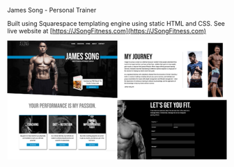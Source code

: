 James Song - Personal Trainer

Built using Squarespace templating engine using static HTML and CSS. See live website at [https://JSongFitness.com](https://JSongFitness.com)

![demo](demo.jpg)

